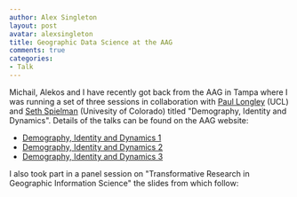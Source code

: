 ```yaml
---
author: Alex Singleton
layout: post
avatar: alexsingleton
title: Geographic Data Science at the AAG
comments: true
categories:
- Talk
---
```


Michail, Alekos and I have recently got back from the AAG in Tampa where I was running a set of three sessions in collaboration with [Paul Longley](http://paul-longley.com/) (UCL) and [Seth Spielman](http://geography.colorado.edu/people/faculty_member/spielman_seth) (Univesity of Colorado) titled "Demography, Identity and Dynamics". Details of the talks can be found on the AAG website:

* [Demography, Identity and Dynamics 1](http://meridian.aag.org/callforpapers/program/SessionDetail.cfm?SessionID=19048)
* [Demography, Identity and Dynamics 2](http://meridian.aag.org/callforpapers/program/SessionDetail.cfm?SessionID=19173)
* [Demography, Identity and Dynamics 3](http://meridian.aag.org/callforpapers/program/SessionDetail.cfm?SessionID=19501)

I also took part in a panel session on "Transformative Research in Geographic Information Science" the slides from which follow:

<script async class="speakerdeck-embed" data-id="d2820460baa70131591f7adb46f8c051" data-ratio="1.41436464088398" src="//speakerdeck.com/assets/embed.js"></script>

